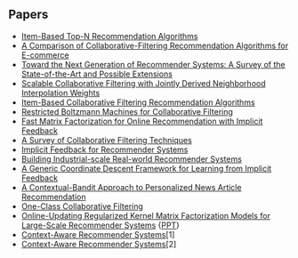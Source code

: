 ## Papers

+ [Item-Based Top-N Recommendation Algorithms](https://wenku.baidu.com/view/e865ea4cfe4733687e21aa78.html)
+ [A Comparison of Collaborative-Filtering Recommendation Algorithms for E-commerce](https://www.researchgate.net/publication/220628661_A_Comparison_of_Collaborative-Filtering_Recommendation_Algorithms_for_E-commerce)
+ [Toward the Next Generation of Recommender Systems: A Survey of the State-of-the-Art and Possible Extensions](http://pages.stern.nyu.edu/~atuzhili/pdf/TKDE-Paper-as-Printed.pdf)
+ [Scalable Collaborative Filtering with Jointly Derived Neighborhood Interpolation Weights](http://citeseerx.ist.psu.edu/viewdoc/download?doi=10.1.1.218.109&rep=rep1&type=pdf)
+ [Item-Based Collaborative Filtering Recommendation Algorithms](http://files.grouplens.org/papers/www10_sarwar.pdf)
+ [Restricted Boltzmann Machines for Collaborative Filtering](https://www.cs.toronto.edu/~rsalakhu/papers/rbmcf.pdf)
+ [Fast Matrix Factorization for Online Recommendation with Implicit Feedback](https://www.comp.nus.edu.sg/~xiangnan/papers/sigir16-eals-cm.pdf)
+ [A Survey of Collaborative Filtering Techniques](https://www.researchgate.net/publication/220173171_A_Survey_of_Collaborative_Filtering_Techniques)
+ [Implicit Feedback for Recommender Systems](http://citeseerx.ist.psu.edu/viewdoc/download?doi=10.1.1.468.1279&rep=rep1&type=pdf)
+ [Building Industrial-scale Real-world Recommender Systems](https://xamat.github.io/pubs/recsys12-tutorial.pdf)
+ [A Generic Coordinate Descent Framework for Learning from Implicit Feedback](http://papers.www2017.com.au.s3-website-ap-southeast-2.amazonaws.com/proceedings/p1341.pdf)
+ [A Contextual-Bandit Approach to Personalized News Article Recommendation](http://rob.schapire.net/papers/www10.pdf)
+ [One-Class Collaborative Filtering](https://cseweb.ucsd.edu/classes/fa17/cse291-b/reading/04781145.pdf)
+ [Online-Updating Regularized Kernel Matrix Factorization Models for Large-Scale Recommender Systems](http://citeseerx.ist.psu.edu/viewdoc/download?doi=10.1.1.165.8010&rep=rep1&type=pdf) {[PPT](https://pdfs.semanticscholar.org/ef7a/106856cbc2c4c55c2dc83fd33ddba2382ea6.pdf)}
+ [Context-Aware Recommender Systems](http://www.inf.unibz.it/~ricci/papers/08-Adomavicius.pdf)[1]
+ [Context-Aware Recommender Systems](http://citeseerx.ist.psu.edu/viewdoc/download?doi=10.1.1.423.4220&rep=rep1&type=pdf)[2]
